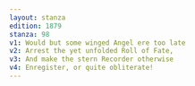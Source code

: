 ```yaml
---
layout: stanza
edition: 1879
stanza: 98
v1: Would but some winged Angel ere too late
v2: Arrest the yet unfolded Roll of Fate,
v3: And make the stern Recorder otherwise
v4: Enregister, or quite obliterate!
---
```

